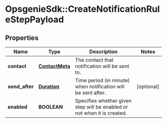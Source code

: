 # OpsgenieSdk::CreateNotificationRuleStepPayload

## Properties
Name | Type | Description | Notes
------------ | ------------- | ------------- | -------------
**contact** | [**ContactMeta**](ContactMeta.md) | The contact that notification will be sent to. | 
**send_after** | [**Duration**](Duration.md) | Time period (in minute) when notification will be sent after. | [optional] 
**enabled** | **BOOLEAN** | Specifies whether given step will be enabled or not when it is created. | 



